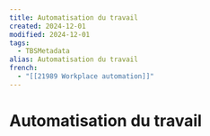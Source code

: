 ```yaml
---
title: Automatisation du travail
created: 2024-12-01
modified: 2024-12-01
tags:
  - TBSMetadata
alias: Automatisation du travail
french:
  - "[[21989 Workplace automation]]"
---
```

# Automatisation du travail
